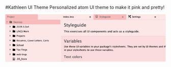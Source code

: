 #Kathleen UI Theme
Personalized atom UI theme to make it pink and pretty!

![A screenshot of your theme](ui-theme-screenshot.png)
